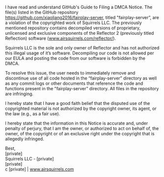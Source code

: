 I have read and understand GitHub's Guide to Filing a DMCA Notice. The file(s) listed in the GitHub repository https://github.com/xiaoliang2016/fairplay-server, titled "fairplay-server”, are a violation of the copyrighted work of Squirrels LLC. The previously mentioned repository contains decompiled versions of proprietary, unlicensed and exclusive components of the Reflector 2 (previously titled Reflection) software (www.airsquirrels.com/reflector/).

Squirrels LLC is the sole and only owner of Reflector and has not authorized this illegal usage of it’s software. Decompiling our code is not allowed per our EULA and posting the code from our software is forbidden by the DMCA.

To resolve this issue, the user needs to immediately remove and discontinue use of all code hosted in the “fairplay-server” directory as well as any commit logs or other documents that reference the code and functions present in the "fairplay-server” directory. All files in the repository are infringing.

I hereby state that I have a good faith belief that the disputed use of the copyrighted material is not authorized by the copyright owner, its agent, or the law (e.g., as a fair use).

I hereby state that the information in this Notice is accurate and, under penalty of perjury, that I am the owner, or authorized to act on behalf of, the owner, of the copyright or of an exclusive right under the copyright that is allegedly infringed.

Best,  
[private]  
Squirrels LLC - [private]  
[private]  
c [private] | www.airsquirrels.com 
